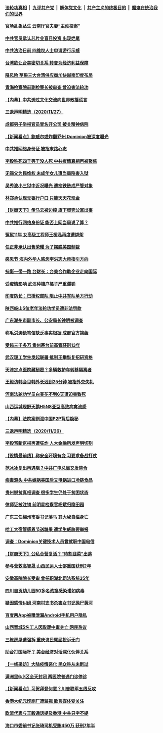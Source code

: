####  [法轮功真相](../../../../basic/blob/master/README.md?t=11282331) &nbsp;|&nbsp; [九评共产党](../../../../9ping.md/blob/master/README.md?t=11282331) &nbsp;|&nbsp; [解体党文化](../../../../jtdwh.md/blob/master/README.md?t=11282331)  &nbsp;|&nbsp; [共产主义的终极目的](../../../../gczydzjmd.md/blob/master/README.md?t=11282331) &nbsp;|&nbsp; [魔鬼在统治我们的世界](../../../../mgztzwmdsj.md/blob/master/README.md?t=11282331) 

#### [官场乱象丛生 云南厅官夫妻“主动投案”](../pages/nsc413/n12581433.md?t=11282331) 

#### [中共官员承认芯片业盲目投资 出现烂尾](../pages/nsc413/n12581375.md?t=11282331) 

#### [中共法治日前 四维权人士申请游行示威](../pages/nsc413/n12581288.md?t=11282331) 

#### [台湾欲让台美密切关系 转变为经济利益保障](../pages/nsc413/n12581203.md?t=11282331) 

#### [降风险 苹果三大台湾供应商加快越南印度布局](../pages/nsc413/n12580864.md?t=11282331) 

#### [青海检察院前副检察长被审查 曾迫害法轮功](../pages/nsc413/n12581013.md?t=11282331) 

#### [【内幕】中共透过文化交流向世界散播谎言](../pages/nsc413/n12579842.md?t=11282331) 

#### [三退声明精选（2020/11/27）](../pages/nsc413/n12580931.md?t=11282331) 


#### [成都男子举报官员冒名开公司 被关精神病院](../pages/nsc413/n12579760.md?t=11282331) 

#### [【新闻看点】鲍威尔或炸翻乔州 Dominion被深度曝光](../pages/nsc413/n12580533.md?t=11282331) 

#### [中共推网络身份证 被指末路心态](../pages/nsc413/n12580575.md?t=11282331) 

#### [李毅称死四千等于没人死 中共疫情真相再被聚焦](../pages/nsc413/n12580559.md?t=11282331) 

#### [无锡父为民维权 未成年女儿遭当局陷害入狱](../pages/nsc413/n12580388.md?t=11282331) 

#### [吴秀波小三狱中近况曝光 遭拴铁链成严管对象](../pages/nsc413/n12580299.md?t=11282331) 

#### [林郑承认现无银行户口 只能天天花现金](../pages/nsc413/n12580249.md?t=11282331) 

#### [【财商天下】传马云被边控 旗下蛋壳公寓出事](../pages/nsc413/n12580307.md?t=11282331) 

#### [中共推行网络身份证 能否上网当局说了算？](../pages/nsc413/n12580068.md?t=11282331) 

#### [冤狱11年 女高级工程师王楣泓再度遭绑架](../pages/nsc413/n12579258.md?t=11282331) 

#### [任正非承认出售荣耀 为了摆脱美国制裁](../pages/nsc413/n12579754.md?t=11282331) 

#### [感恩节 海内外华人感念李洪志大师指引方向](../pages/nsc413/n12579913.md?t=11282331) 

#### [抗衡一带一路 台财长：台美合作助企业走向国际](../pages/nsc413/n12579890.md?t=11282331) 

#### [受疫情影响 武汉种植户橘子严重滞销](../pages/nsc413/n12579444.md?t=11282331) 

#### [印度防长：已授权部队 阻止中共军队单方行动](../pages/nsc413/n12579658.md?t=11282331) 

#### [陕西岐山5位老年法轮功学员遭非法罚款](../pages/nsc413/n12577830.md?t=11282331) 

#### [广东潮州市副市长、公安局长钟明被调查](../pages/nsc413/n12579338.md?t=11282331) 

#### [称毛洪涛绝笔信缺乏事实根据 成都官方挨轰](../pages/nsc413/n12579036.md?t=11282331) 

#### [受贿三千多万 贵州茅台前高管获刑13年](../pages/nsc413/n12579038.md?t=11282331) 

#### [武汉理工学生发起联署 抵制王攀恢复招研资格](../pages/nsc413/n12578681.md?t=11282331) 

#### [天津定点医院藏秘密？多辆救护车转移隔离者](../pages/nsc413/n12578486.md?t=11282331) 

#### [王毅访韩会见韩外长迟到25分钟 被指外交失礼](../pages/nsc413/n12578739.md?t=11282331) 

#### [河南法轮功学员白春花不到6天遭迫害致死](../pages/nsc413/n12573016.md?t=11282331) 

#### [山西运城现野天鹅H5N8亚型高致病禽流感](../pages/nsc413/n12578661.md?t=11282331) 


#### [【内幕】法院案例泄中国P2P背后隐秘](../pages/nsc413/n12562094.md?t=11282331) 

#### [三退声明精选（2020/11/26）](../pages/nsc413/n12578314.md?t=11282331) 

#### [李毅骂新京报再遭狂炸 人大金融所发声明切割](../pages/nsc413/n12578143.md?t=11282331) 

#### [【役情最前线】称安全环境有变 习要求备战打仗](../pages/nsc413/n12577842.md?t=11282331) 

#### [范冰冰复出再遇阻？中共广电总局又发禁令](../pages/nsc413/n12578100.md?t=11282331) 

#### [病毒源头 中共嫁祸美国后又甩锅进口冷链食品](../pages/nsc413/n12578049.md?t=11282331) 

#### [贵州脱贫真相调查 很多学生仍处于贫困状态](../pages/nsc413/n12578026.md?t=11282331) 

#### [律师证被注销 前明星检察官杨斌归隐田园](../pages/nsc413/n12577881.md?t=11282331) 

#### [广东三任梅州市委书记落马 其大秘自缢身亡](../pages/nsc413/n12577767.md?t=11282331) 

#### [哈工大宿管感恩节送糖果 遭学生威胁要举报](../pages/nsc413/n12577744.md?t=11282331) 

#### [调查：Dominion关键技术人员曾就职中国电信](../pages/nsc413/n12577751.md?t=11282331) 

#### [【财商天下】公私合营复活？“待割韭菜”出逃](../pages/nsc413/n12577737.md?t=11282331) 

#### [参与营救高智晟 山西民运人士邵重国获刑2年](../pages/nsc413/n12577651.md?t=11282331) 

#### [安徽高院院长受审 曾任职湖北司法系统35年](../pages/nsc413/n12576984.md?t=11282331) 

#### [四川自贡幼儿园50多名孩童感染诺如病毒](../pages/nsc413/n12577294.md?t=11282331) 

#### [疑因感情纠纷 河南村支书杀害女书记抛尸黄河](../pages/nsc413/n12576565.md?t=11282331) 

#### [百度两App被曝泄漏Android手机用户隐私](../pages/nsc413/n12576764.md?t=11282331) 

#### [山西晋城5名工人因取暖中毒身亡 网民热议](../pages/nsc413/n12576851.md?t=11282331) 

#### [三栋房屋遭强拆 重庆访民冤屈投诉无门](../pages/nsc413/n12576865.md?t=11282331) 

#### [助台打国际杯？ 美台经济对话深化伙伴关系](../pages/nsc413/n12575960.md?t=11282331) 

#### [【一线采访】大陆疫情恶化 民众称从未断过](../pages/nsc413/n12576702.md?t=11282331) 

#### [满洲里6小区全天封闭 两医院普通门诊停诊](../pages/nsc413/n12576016.md?t=11282331) 

#### [【新闻看点】习贺拜登何意？川普联军五线反攻](../pages/nsc413/n12575697.md?t=11282331) 

#### [香港大纪元印刷厂遭监视 敢言媒体受关注](../pages/nsc413/n12576543.md?t=11282331) 

#### [欧盟代表与王毅通话提及香港 中共只字不提](../pages/nsc413/n12576351.md?t=11282331) 

#### [海口市委前书记张琦司机受贿450万 获刑7年半](../pages/nsc413/n12576451.md?t=11282331) 

